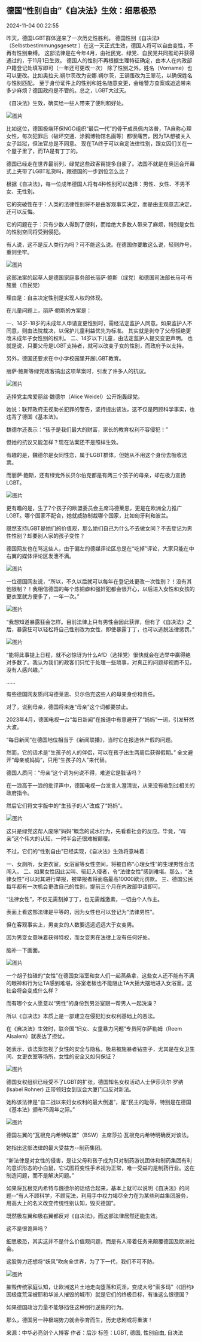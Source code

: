 ## 德国“性别自由”《自决法》生效：细思极恐

2024-11-04 00:22:55

昨天，德国LGBT群体迎来了一次历史性胜利。 德国性别《自决法》（Selbstbestimmungsgesetz ）在这一天正式生效，德国人将可以自由变性，不再有性别束缚。 这部法律是在今年4月，由社民党、绿党、自民党共同推动并获得通过的，于11月1日生效。 德国人的性别不再根据生理特征确定，由本人在内政部户籍登记处填写即可（一年还可更改一次） 除了性别之外，姓名（Vorname）也可以更改。比如奥拉夫.朔尔茨改为安娜.朔尔茨，王钢蛋改为王翠花，以确保姓名与性别匹配。 至于身份证件上的性别和姓名随意变更，会给警方查案或追逃带来多少麻烦？德国政府是不管的。总之，LGBT大过天。

《自决法》生效，确实给一些人带来了便利和好处。

![图片](图片)

比如这位，德国极端环保NGO组织“最后一代”的骨干成员佩内洛普，TA自称心理女性，每次犯罪后（破坏交通、涂鸦博物馆名画等）都很痛苦，因为TA想被关入女子监狱，但法官总是不同意。 现在TA终于可以自定法律性别，跟女囚们关在一个屋子里了，而TA是有丁丁的。

德国已经走在世界最前列，绿党这些政客甭提多自豪了。法国不就是在奥运会开幕式上夹带了LGBT私货吗，跟德国的一步到位怎么比？

根据《自决法》，每一位成年德国人将有4种性别可以选择：男性、女性、不男不女、无性别。

它的突破性在于：人类的法律性别将不是由客观事实决定，而是由主观意志决定，还可以反悔。

它的问题在于：只有少数人得到了便利，而给绝大多数人带来了麻烦，特别是女性的性别空间将受到侵犯。

有人说，这不是反人类行为吗？可不能这么说。在德国你要敢这么说，轻则炸号，重则坐牢。

![图片](图片)

这部法案的起草人是德国家庭事务部长丽萨·鲍斯（绿党）和德国司法部长马可·布施曼（自民党）

理由是：自主决定性别是实现人权的体现。

在儿童问题上，丽萨·鲍斯的方案是：

一、14岁-18岁的未成年人申请变更性别时，需经法定监护人同意。如果监护人不同意，则由法院裁决，以保护儿童利益优先为标准。 其实就是剥夺了父母拒绝更改未成年子女性别的权利。
二、14岁以下儿童，由法定监护人提交变更声明。 也就是说，只要父母是LGBT支持者，就可以改变子女的性别，而政府予以支持。

另外，德国还要求在中小学校园里开展LGBT教育。

丽萨·鲍斯等绿党政客搞出这项草案时，引发了许多人的抗议。

![图片](图片)

选择党主席爱丽丝·魏德尔（Alice Weidel）公开炮轰绿党。

她说：联邦政府无视助长犯罪的警告，坚持提出该法，这不仅是罔顾科学事实，也违背了德国《基本法》。

魏德尔还表示：“孩子是我们最大的财富，家长的教育权利不容侵犯！”

但她的抗议又能怎样？现在法案还不是照样生效。

有趣的是，魏德尔是女同性恋，属于LGBT群体，但她从不用这个身份去吸收选票。

而丽萨·鲍斯，还有绿党外长贝尔伯克都是有两三个孩子的母亲，却在极力宣扬LGBT。

![图片](图片)

更有趣的是，生了7个孩子的欧盟委员会主席冯德莱恩，更是在欧洲全力推广LGBT。哪个国家不配合，她就威胁制裁哪个国家，比如匈牙利和波兰。

既然支持LGBT是她们的价值观，那么她们自己为什么不去做女同？不去登记为男性性别？却要别人家的孩子变性？

德国网友也在骂这些人，由于偏左的德媒评论区总是在“吃掉”评论，大家只能在中右翼的媒体评论区发泄不满。

![图片](图片)

一位德国网友说，“所以，不久以后就可以每年在登记处更改一次性别？！没有其他限制？！我相信德国的每个炼铜癖和强奸犯都会很开心，以后进入女性和女孩的更衣室就方便多了，一年一次。”

![图片](图片)

“我想知道暴露狂会怎样。目前法律上只有男性会因此获罪，但有了《自决法》之后，暴露狂可以轻松将自己性别改为女性，即使暴露丁丁，也可以逃脱法律惩罚。”

![图片](图片)

“能将此事提上日程，就不必惊讶为什么AfD（选择党）很快就会在选举中赢得绝对多数了。我认为我们的政客们只忙于处理一些琐事，对真正的问题却视而不见，没有人感兴趣。”

……

有些德国网友质问冯德莱恩、贝尔伯克这些人的母亲身份和责任。

对了，说到母亲，德国将来连“母亲”这个词都要禁止。

2023年4月，德国电视一台“每日新闻”在报道中有意避开了“妈妈”一词，引发轩然大波。

“每日新闻”在德国地位相当于《新闻联播》，当时它在报道休产假的问题。

然而，它的话术是“生孩子的人的伴侣，可以在孩子出生两周后获得假期。” 全文避开”母亲或妈妈“，只用“生孩子的人”来代替。

德国人质问：“母亲”这个词为何说不得，难道它是脏话吗？

在一浪高于一浪的批评声中，德国电视一台发言人澄清说，从来没有收到过相关的政府指令。

然后它们将文字版中的“生孩子的人”改成了“妈妈”。

![图片](图片)

这只是绿党这帮人废除“妈妈”概念的试水行为，先看看社会的反应。毕竟，“母亲”这个伟大的认知，一时半会还很难被颠覆。

不过，它们的“性别自由”已经实现，《自决法》生效将意味着：

一、女厕所，女更衣室，女浴室等女性空间，将被自称“心理女性”的生理男性合法闯入。
二、如果女性因此尖叫、驱赶入侵者，令“法律女性”感到难堪。那么，“法律女性”可以对其进行举报，被举报者将面临最高10000欧元罚款。
三、德国公民每年都有一次机会更改自己的性别，提前三个月在内政部申请即可。

“法律女性”，不仅无需割掉丁丁，也无需雌激素，一切由个人作主。

表面上看这部法律是平等的，因为女性也可以登记为“法律男性”。

但在客观事实上，男变女的人数要远远远远大于女变男。

因为男变女意味着获得特权，而女变男在法律上没有任何好处。

脑补一下画面。

![图片](图片)

一个胡子拉碴的“女性”在德国女浴室和女人们一起蒸桑拿，这些女人还不能有不满的眼神和行为让TA感到难堪，浴室老板也不能阻止TA大摇大摆地进入女浴室。这社会将会变成什么样？

而有哪个女人愿意以“男性”的身份到男浴室跟一帮男人一起洗澡？

所以《自决法》本质上是一部建立在侵犯妇女权利基础上的恶法。

在《自决法》生效时，联合国“妇女、女童暴力问题”专员阿尔萨勒姆（Reem Alsalem）就表达了担忧。

她表示，该法案忽视了女性的安全与隐私，极易被施暴者钻空子，尤其是在女卫生间、女更衣室等场所，女性的安全又如何保证？

![图片](图片)

德国女权组织已经受不了LGBT的扩张，德国知名女权活动人士伊莎贝尔·罗纳 (Isabel Rohner) 正带领妇女到议会大厦门口反对新法。

她称该法律是“自二战以来妇女权利的最大倒退”，是“民主的耻辱，特别是在德国《基本法》颁布75周年之际。”

![图片](图片)

德国左翼的“瓦根克内希特联盟”（BSW）主席莎拉·瓦根克内希特明确反对该法。

她指出这部法律的最大受益方--制药集团。

“新法律是对女性的侵害，是让父母和孩子成为只对制药游说团体和制药集团有利的意识形态的小白鼠，它试图将变性手术视为正常，唯一受益的是制药行业。这在制造问题，而不是解决问题。”

如果将瓦根克内希特与魏德尔的话结合起来，基本上就可以说明《自决法》的问题--“有人不顾科学，不顾宪法，利用手中权力竭尽全力在为某些利益集团服务，用高大上的名义改变传统性别认知，毁灭德国”。

既然极左翼和极右翼都反对《自决法》，而这部法律居然还能生效。

这不是很诡异吗？

细思极恐，其实这并不是什么价值观问题，而是有人带着任务来颠覆德国及欧洲社会。

这股势力还想将“妖风”吹向全世界，为了下一代，我们不可不防。

![图片](图片)

摧毁传统家庭认知，让欧洲这片土地走向堕落和荒淫，变成大号“索多玛”（《旧约》因极度荒淫被耶和华派人摧毁的城市）就是它们的终极目标，有谁这么恨德国？

如果德国政治力量不能够挡住这种倒行逆施的行为。

那么，德国另一种极端势力就会孕育而生，历史悲剧或将重演！

来源：中华必亮剑个人博客
作者：后沙
标签：LGBT, 德国, 性别自由, 自决法
